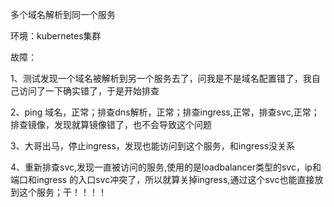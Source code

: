 多个域名解析到同一个服务

环境：kubernetes集群

故障：

  1、测试发现一个域名被解析到另一个服务去了，问我是不是域名配置错了，我自己访问了一下确实错了，于是开始排查

  2、ping 域名，正常；排查dns解析，正常；排查ingress,正常，排查svc,正常；排查镜像，发现就算镜像错了，也不会导致这个问题

  3、大哥出马，停止ingress，发现也能访问到这个服务，和ingress没关系

  4、重新排查svc,发现一直被访问的服务,使用的是loadbalancer类型的svc，ip和端口和ingress 的入口svc冲突了，所以就算关掉ingress,通过这个svc也能直接放到这个服务；干！！！！